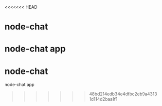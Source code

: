 <<<<<<< HEAD
# node-chat
node-chat app
=======
# node-chat
node-chat app
>>>>>>> 48bd214edb34e4dfbc2eb9a43131d114d2baa1f1
